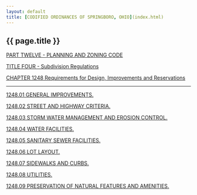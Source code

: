 ```yaml
---
layout: default 
title: [CODIFIED ORDINANCES OF SPRINGBORO, OHIO](index.html) 
---
```


{{ page.title }}
----------------

[PART TWELVE - PLANNING AND ZONING CODE](465ba412.html)

[TITLE FOUR - Subdivision Regulations](48c4a412.html)

[CHAPTER 1248 Requirements for Design, Improvements and
Reservations](4aeca412.html)

---

[1248.01 GENERAL IMPROVEMENTS.](4b01a412.html)

[1248.02 STREET AND HIGHWAY CRITERIA.](4b12a412.html)

[1248.03 STORM WATER MANAGEMENT AND EROSION CONTROL.](4b4ea412.html)

[1248.04 WATER FACILITIES.](4b7fa412.html)

[1248.05 SANITARY SEWER FACILITIES.](4b89a412.html)

[1248.06 LOT LAYOUT.](4b9aa412.html)

[1248.07 SIDEWALKS AND CURBS.](4baba412.html)

[1248.08 UTILITIES.](4bb4a412.html)

[1248.09 PRESERVATION OF NATURAL FEATURES AND AMENITIES.](4bbaa412.html)

